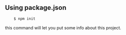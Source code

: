 ## Using package.json 

```sh
	$ npm init
```
this command will let you put some info about this project.


